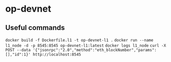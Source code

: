 # op-devnet

## Useful commands

`docker build -f Dockerfile.l1 -t op-devnet-l1 .`
`docker run --name l1_node -d -p 8545:8545 op-devnet-l1:latest`
`docker logs l1_node`
`curl -X POST --data '{"jsonrpc":"2.0","method":"eth_blockNumber","params":[],"id":1}' http://localhost:8545`
